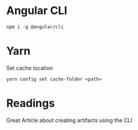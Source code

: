 # Angular CLI

```
npm i -g @angular/cli
```

# Yarn

Set cache location

```
yarn config set cache-folder <path>
```

# Readings

Great Article about creating artifacts using the CLI
